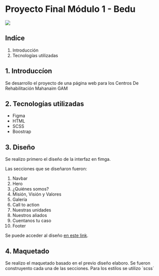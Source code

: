 # Proyecto Final Módulo 1 - Bedu
![](https://scontent.fmex34-1.fna.fbcdn.net/v/t1.6435-9/83637338_2763002317129923_3981066935407214592_n.jpg?_nc_cat=106&ccb=1-5&_nc_sid=e3f864&_nc_eui2=AeFaA3kTmLcLSIHVJfzBg0EkKeac4bAGNR8p5pzhsAY1H-OfgrBPgQE24-mk9y5omAI&_nc_ohc=506R6o7-2DcAX__xLgg&_nc_ht=scontent.fmex34-1.fna&oh=00_AT8WcYpI-YkupoZ-shXc_4mMsCwDrs4i0vOgt0rgYzKwkg&oe=622042F3)


## Indíce
1. Introducción
2. Tecnologías utilizadas


## 1. Introduccíon
Se desarrollo el proyecto de una página web para los Centros De Rehabilitación Mahanaim GAM

## 2. Tecnologías utilizadas
* Figma
* HTML
* SCSS
* Boostrap


## 3. Diseño
Se realizo primero el diseño de la interfaz en fimga.

Las secciones que se diseñaron fueron:
1. Navbar
2. Hero
3. ¿Quiénes somos?
4. Misión, Visión y Valores
5. Galería
6. Call to action
7. Nuestras unidades
8. Nuestros aliados
9. Cuentanos tu caso
10. Footer

Se puede acceder al diseño [en este link](https://www.behance.net/gallery/136530869/Proyecto-Final-Modulo-1-Bedu).

## 4. Maquetado
Se realizo el maquetado basado en el previo diseño elaboro.
Se fueron construyento cada una de las secciones.
Para los estilos se utilizo ´scss´


